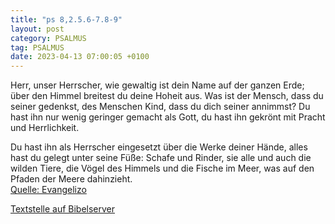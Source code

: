 ```yaml
---
title: "ps 8,2.5.6-7.8-9"
layout: post
category: PSALMUS
tag: PSALMUS
date: 2023-04-13 07:00:05 +0100
---
```

Herr, unser Herrscher,
wie gewaltig ist dein Name auf der ganzen Erde;
über den Himmel breitest du deine Hoheit aus.
Was ist der Mensch, dass du seiner gedenkst, des Menschen Kind, dass du dich seiner annimmst? 
Du hast ihn nur wenig geringer gemacht als Gott, du hast ihn gekrönt mit Pracht und Herrlichkeit.<!--more-->

Du hast ihn als Herrscher eingesetzt über die Werke deiner Hände, alles hast du gelegt unter seine Füße: 
Schafe und Rinder, sie alle und auch die wilden Tiere,
die Vögel des Himmels und die Fische im Meer, was auf den Pfaden der Meere dahinzieht.<br>
[Quelle: Evangelizo](https://evangeliumtagfuertag.org/DE/gospel)

[Textstelle auf Bibelserver](https://www.bibleserver.com/EU/ps8,2.5.6-7.8-9)
